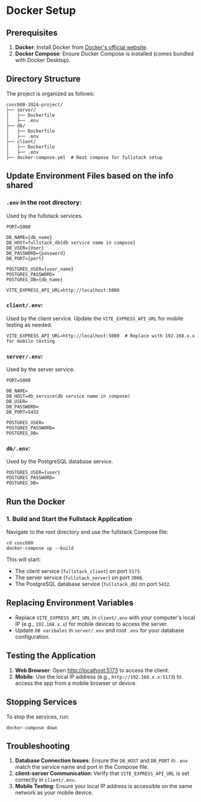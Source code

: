 # Docker Setup

## Prerequisites

1. **Docker**: Install Docker from [Docker's official website](https://www.docker.com/).
2. **Docker Compose**: Ensure Docker Compose is installed (comes bundled with Docker Desktop).

## Directory Structure

The project is organized as follows:

```
cosc680-2024-project/
├── server/
│   ├── Dockerfile
│   ├── .env
├── db/
│   ├── Dockerfile
│   ├── .env
├── client/
│   ├── Dockerfile
│   ├── .env
├── docker-compose.yml  # Root compose for fullstack setup

```

## Update Environment Files based on the info shared

### `.env` in the root directory:
Used by the fullstack services.

```.env
PORT=5000

DB_NAME={db_name}
DB_HOST=fullstack_db{db service name in compose}
DB_USER={User}
DB_PASSWORD={password}
DB_PORT={port}

POSTGRES_USER={user_name}
POSTGRES_PASSWORD=
POSTGRES_DB={db_name}

VITE_EXPRESS_API_URL=http://localhost:5000
```

### `client/.env`:
Used by the client service. Update the `VITE_EXPRESS_API_URL` for mobile testing as needed.

```env
VITE_EXPRESS_API_URL=http://localhost:5000  # Replace with 192.168.x.x for mobile testing
```

### `server/.env`:
Used by the server service.

```env
PORT=5000

DB_NAME=
DB_HOST=db_service(db service name in compose)
DB_USER=
DB_PASSWORD=
DB_PORT=5432

POSTGRES_USER=
POSTGRES_PASSWORD=
POSTGRES_DB=
```

### `db/.env`:
Used by the PostgreSQL database service.

```env
POSTGRES_USER={user}
POSTGRES_PASSWORD=
POSTGRES_DB=
```


## Run the Docker
### 1. Build and Start the Fullstack Application
Navigate to the root directory and use the fullstack Compose file:

```
cd cosc680
docker-compose up --build
```

This will start:
- The client service (`fullstack_client`) on port `5173`.
- The server service (`fullstack_server`) on port `3000`.
- The PostgreSQL database service (`fullstack_db`) on port `5432`.


## Replacing Environment Variables

- Replace `VITE_EXPRESS_API_URL` in `client/.env` with your computer's local IP (e.g., `192.168.x.x`) for mobile devices to access the server.
- Update `DB varibales` in `server/.env` and root `.env` for your database configuration.


## Testing the Application

1. **Web Browser**: Open [http://localhost:5173](http://localhost:5173) to access the client.
2. **Mobile**: Use the local IP address (e.g., `http://192.168.x.x:5173`) to access the app from a mobile browser or device.



## Stopping Services

To stop the services, run:

```
docker-compose down
```


## Troubleshooting

1. **Database Connection Issues**: Ensure the `DB_HOST` and `DB_PORT` in `.env` match the service name and port in the Compose file.
2. **client-server Communication**: Verify that `VITE_EXPRESS_API_URL` is set correctly in `client/.env`.
3. **Mobile Testing**: Ensure your local IP address is accessible on the same network as your mobile device.
